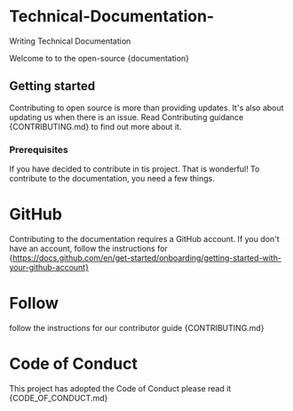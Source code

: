 # Technical-Documentation-

Writing Technical Documentation 

Welcome to to the open-source {documentation} 

## Getting started 
Contributing to open source is more than providing updates. It's also about updating us when there is an issue. Read Contributing guidance {CONTRIBUTING.md} to find out more about it. 

### Prerequisites
If you have decided to contribute in tis project. That is wonderful! To contribute to the documentation, you need a few things.
# GitHub
Contributing to the documentation requires a GitHub account. If you don't have an account, follow the instructions for {https://docs.github.com/en/get-started/onboarding/getting-started-with-your-github-account}
# Follow
follow the instructions for our contributor guide {CONTRIBUTING.md} 

# Code of Conduct
This project has adopted the Code of Conduct please read it {CODE_OF_CONDUCT.md}





